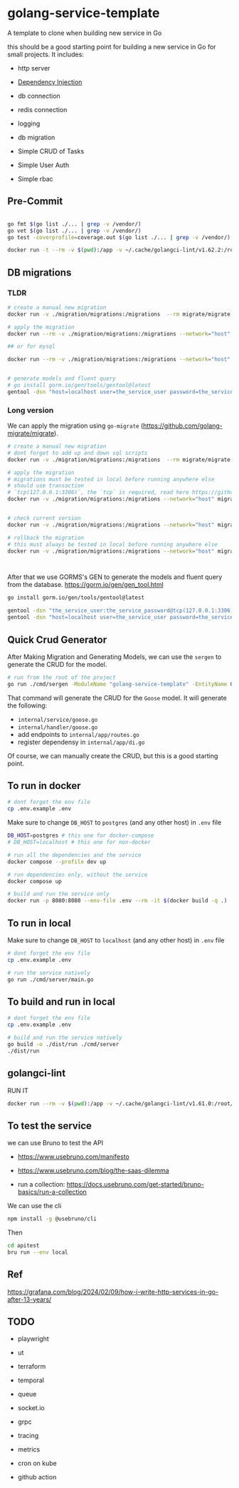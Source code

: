 # golang-service-template

A template to clone when building new service in Go

this should be a good starting point for building a new service in Go for small projects. It includes:

- http server
- [Dependency Injection](github.com/samber/do)
- db connection
- redis connection
- logging
- db migration

- Simple CRUD of Tasks
- Simple User Auth
- Simple rbac

## Pre-Commit

```sh

go fmt $(go list ./... | grep -v /vendor/)
go vet $(go list ./... | grep -v /vendor/)
go test -coverprofile=coverage.out $(go list ./... | grep -v /vendor/) ;    go tool cover -html=coverage.out

docker run -t --rm -v $(pwd):/app -v ~/.cache/golangci-lint/v1.62.2:/root/.cache -w /app golangci/golangci-lint:v1.62.2 golangci-lint run -v --timeout 10m

```

## DB migrations

### TLDR

```sh
# create a manual new migration
docker run -v ./migration/migrations:/migrations  --rm migrate/migrate create -ext sql -dir migrations create_users_table

# apply the migration
docker run --rm -v ./migration/migrations:/migrations --network="host" migrate/migrate -path=/migrations/ -database "postgres://the_service_user:the_service_password@localhost:5432/the_service_database?sslmode=disable" up

## or for mysql

docker run --rm -v ./migration/migrations:/migrations --network="host" migrate/migrate -path=/migrations/ -database "mysql://the_service_user:the_service_password@tcp(localhost:3306)/the_service_database?charset=utf8mb4&parseTime=True" up


# generate models and fluent query
# go install gorm.io/gen/tools/gentool@latest
gentool -dsn "host=localhost user=the_service_user password=the_service_password dbname=the_service_database port=5432 sslmode=disable" -outPath "./internal/dao/query"  -fieldNullable -fieldWithIndexTag -fieldWithTypeTag -fieldSignable -db postgres

```

### Long version

We can apply the migration using `go-migrate` (https://github.com/golang-migrate/migrate).

```sh
# create a manual new migration
# dont forget to add up and down sql scripts
docker run -v ./migration/migrations:/migrations  --rm migrate/migrate create -ext sql -dir migrations create_users_table

# apply the migration
# migrations must be tested in local before running anywhere else
# should use transaction
# `tcp(127.0.0.1:3306)`, the `tcp` is required, read here https://github.com/go-sql-driver/mysql/blob/af8d7931954ec21a96df9610a99c09c2887f2ee7/README.md#examples
docker run -v ./migration/migrations:/migrations --network="host" migrate/migrate -path=/migrations/ -database "postgres://the_service_user:the_service_password@localhost:5432/the_service_database?sslmode=disable" up


# check current version
docker run -v ./migration/migrations:/migrations --network="host" migrate/migrate -path=/migrations/ -database "postgres://the_service_user:the_service_password@localhost:5432/the_service_database?sslmode=disable" version

# rollback the migration
# this must always be tested in local before running anywhere else
docker run -v ./migration/migrations:/migrations --network="host" migrate/migrate -path=/migrations/ -database "postgres://the_service_user:the_service_password@localhost:5432/the_service_database?sslmode=disable" down 1




```

After that we use GORMS's GEN to generate the models and fluent query from the database. https://gorm.io/gen/gen_tool.html

```sh
go install gorm.io/gen/tools/gentool@latest

gentool -dsn "the_service_user:the_service_password@tcp(127.0.0.1:3306)/the_service_database" -outPath "./internal/dao/query"  -fieldNullable -fieldWithIndexTag -fieldWithTypeTag -fieldSignable -db mysql
gentool -dsn "host=localhost user=the_service_user password=the_service_password dbname=the_service_database port=5432 sslmode=disable" -outPath "./internal/dao/query"  -fieldNullable -fieldWithIndexTag -fieldWithTypeTag -fieldSignable -db postgres
```

## Quick Crud Generator

After Making Migration and Generating Models, we can use the `sergen` to generate the CRUD for the model.

```sh
# run from the root of the project
go run ./cmd/sergen -ModuleName "golang-service-template" -EntityName Goose -EntityNamePlural Geese
```

That command will generate the CRUD for the `Goose` model. It will generate the following:

- `internal/service/goose.go`
- `internal/handler/goose.go`
- add endpoints to `internal/app/routes.go`
- register dependensy in `internal/app/di.go`

Of course, we can manually create the CRUD, but this is a good starting point.

## To run in docker

```sh
# dont forget the env file
cp .env.example .env
```

Make sure to change `DB_HOST` to `postgres` (and any other host) in `.env` file

```sh
DB_HOST=postgres # this one for docker-compose
# DB_HOST=localhost # this one for non-docker
```

```sh
# run all the dependencies and the service
docker compose --profile dev up

# run dependencies only, without the service
docker compose up

# build and run the service only
docker run -p 8080:8080 --env-file .env --rm -it $(docker build -q .)
```

## To run in local

Make sure to change `DB_HOST` to `localhost` (and any other host) in `.env` file

```sh
# dont forget the env file
cp .env.example .env
```

```bash
# run the service natively
go run ./cmd/server/main.go
```

## To build and run in local

```sh
# dont forget the env file
cp .env.example .env
```

```bash
# build and run the service natively
go build -o ./dist/run ./cmd/server
./dist/run
```

## golangci-lint

RUN IT

```sh
docker run --rm -v $(pwd):/app -v ~/.cache/golangci-lint/v1.61.0:/root/.cache -w /app golangci/golangci-lint:v1.61.0 golangci-lint run -v
```

## To test the service

we can use Bruno to test the API

- <https://www.usebruno.com/manifesto>
- <https://www.usebruno.com/blog/the-saas-dilemma>

- run a collection: <https://docs.usebruno.com/get-started/bruno-basics/run-a-collection>

We can use the cli

```sh
npm install -g @usebruno/cli
```

Then

```sh
cd apitest
bru run --env local
```

## Ref

<https://grafana.com/blog/2024/02/09/how-i-write-http-services-in-go-after-13-years/>

## TODO

- playwright
- ut

- terraform

- temporal
- queue
- socket.io

- grpc

- tracing
- metrics
- cron on kube

- github action
